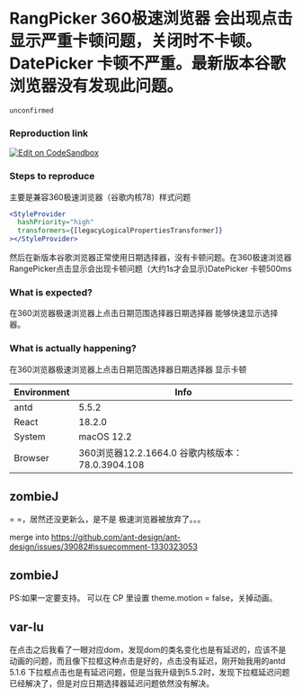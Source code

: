 # RangPicker 360极速浏览器 会出现点击显示严重卡顿问题，关闭时不卡顿。 DatePicker 卡顿不严重。最新版本谷歌浏览器没有发现此问题。

`unconfirmed`

### Reproduction link

[![Edit on CodeSandbox](https://codesandbox.io/static/img/play-codesandbox.svg)](https://codesandbox.io/s/antd-reproduction-template-forked-7gwvl0)

### Steps to reproduce

主要是兼容360极速浏览器（谷歌内核78）样式问题

```jsx
<StyleProvider
  hashPriority="high"
  transformers={[legacyLogicalPropertiesTransformer]}
></StyleProvider>
```

然后在新版本谷歌浏览器正常使用日期选择器，没有卡顿问题。在360极速浏览器RangePicker点击显示会出现卡顿问题（大约1s才会显示)DatePicker 卡顿500ms

### What is expected?

在360浏览器极速浏览器上点击日期范围选择器日期选择器 能够快速显示选择器。

### What is actually happening?

在360浏览器极速浏览器上点击日期范围选择器日期选择器 显示卡顿

| Environment | Info                                             |
| ----------- | ------------------------------------------------ |
| antd        | 5.5.2                                            |
| React       | 18.2.0                                           |
| System      | macOS 12.2                                       |
| Browser     | 360浏览器12.2.1664.0 谷歌内核版本：78.0.3904.108 |

<!-- generated by ant-design-issue-helper. DO NOT REMOVE -->

## zombieJ

= =，居然还没更新么，是不是 极速浏览器被放弃了。。。

merge into https://github.com/ant-design/ant-design/issues/39082#issuecomment-1330323053

## zombieJ

PS:如果一定要支持。 可以在 CP 里设置 theme.motion = false，关掉动画。

## var-lu

在点击之后我看了一眼对应dom，发现dom的类名变化也是有延迟的，应该不是动画的问题，而且像下拉框这种点击是好的，点击没有延迟，刚开始我用的antd 5.1.6 下拉框点击也是有延迟问题，但是当我升级到5.5.2时，发现下拉框延迟问题已经解决了，但是对应日期选择器延迟问题依然没有解决。
